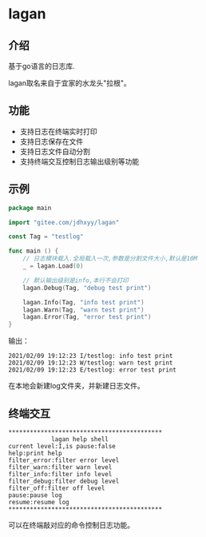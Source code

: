 # lagan

## 介绍
基于go语言的日志库.

lagan取名来自于宜家的水龙头"拉根"。

## 功能
- 支持日志在终端实时打印
- 支持日志保存在文件
- 支持日志文件自动分割
- 支持终端交互控制日志输出级别等功能

## 示例
````go
package main

import "gitee.com/jdhxyy/lagan"

const Tag = "testlog"

func main () {
    // 日志模块载入.全局载入一次,参数是分割文件大小,默认是10M
    _ = lagan.Load(0)

    // 默认输出级别是info,本行不会打印
    lagan.Debug(Tag, "debug test print")

    lagan.Info(Tag, "info test print")
    lagan.Warn(Tag, "warn test print")
    lagan.Error(Tag, "error test print")
}
````

输出：
````
2021/02/09 19:12:23 I/testlog: info test print
2021/02/09 19:12:23 W/testlog: warn test print
2021/02/09 19:12:23 E/testlog: error test print
````

在本地会新建log文件夹，并新建日志文件。

## 终端交互
````
*******************************************
            lagan help shell             
current level:I,is pause:false
help:print help
filter_error:filter error level
filter_warn:filter warn level
filter_info:filter info level
filter_debug:filter debug level
filter_off:filter off level
pause:pause log
resume:resume log
*******************************************
````

可以在终端敲对应的命令控制日志功能。
